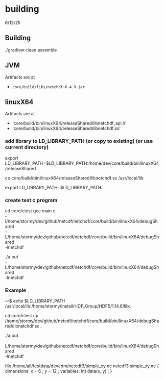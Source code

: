 # building
6/12/25


## Building

./gradlew clean assemble

## JVM

Artifacts are at

* `core/build/libs/netchdf-0.4.0.jar`

## linuxX64

Artifacts are at
* 'core/build/bin/linuxX64/releaseShared/libnetchdf_api.h'
* 'core/build/bin/linuxX64/releaseShared/libnetchdf.so'

### add library to LD_LIBRARY_PATH (or copy to existing) (or use current directory)

export LD_LIBRARY_PATH=$LD_LIBRARY_PATH:/home/dev/core/build/bin/linuxX64/releaseShared

cp core/build/bin/linuxX64/releaseShared/libnetchdf.so /usr/local/lib

export LD_LIBRARY_PATH=$LD_LIBRARY_PATH:.

### create test c program

cd core/ctest
gcc main.c \
  -I/home/stormy/dev/github/netcdf/netchdf/core/build/bin/linuxX64/debugShared \
  -L/home/stormy/dev/github/netcdf/netchdf/core/build/bin/linuxX64/debugShared \
  -lnetchdf


./a.out \
  -L/home/stormy/dev/github/netcdf/netchdf/core/build/bin/linuxX64/debugShared \
  -lnetchdf

### Example

~:$ echo $LD_LIBRARY_PATH
/usr/local/lib:/home/stormy/install/HDF_Group/HDF5/1.14.6/lib:.

cd core/ctest
cp /home/stormy/dev/github/netcdf/netchdf/core/build/bin/linuxX64/debugShared/libnetchdf.so .

./a.out \
  -L/home/stormy/dev/github/netcdf/netchdf/core/build/bin/linuxX64/debugShared \
  -lnetchdf

file /home/all/testdata/devcdm/netcdf3/simple_xy.nc
netcdf3 simple_xy.nc { 
  dimensions:
    x = 6 ;
    y = 12 ;
  variables:
    int data(x, y) ;
}
